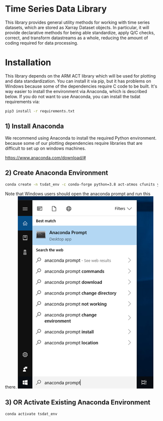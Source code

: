 # Time Series Data Library
This library provides general utility methods for working with 
time series datasets, which are stored as Xarray Dataset objects.
In particular, it will provide declarative methods for being able
standardize, apply Q/C checks, correct, and transform datastreams
as a whole, reducing the amount of coding required for data
processing.

# Installation
This library depends on the ARM ACT library which will be used
for plotting and data standardization.  You can install it via
pip, but it has problems on Windows because some of the 
dependencies require C code to be built.  It's way easier to 
install the environment via Anaconda, which is described below.
If you do not want to use Anaconda, you can install the tsdat
requirements via:

```bash
pip3 install -r requirements.txt
```

## 1) Install Anaconda
We recommend using Anaconda to install the required Python environment.
because some of our plotting dependencies
require libraries that are difficult to set up on windows machines.

https://www.anaconda.com/download/#

## 2) Create Anaconda Environment

```bash
conda create -n tsdat_env -c conda-forge python=3.8 act-atmos cfunits yamllint
```

Note that Windows users should open the anaconda prompt and run this there.
![image info](./doc/win-anaconda-prompt2.png)

## 3) OR Activate Existing Anaconda Environment
```bash
conda activate tsdat_env
```
